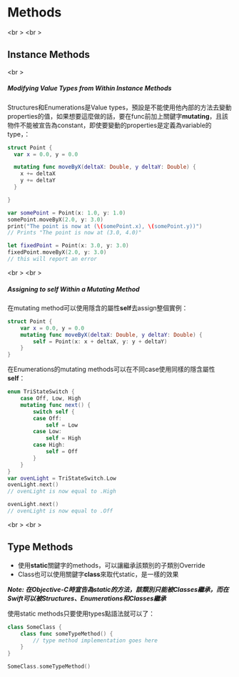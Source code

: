 # Methods
<br \>
<br \>

## Instance Methods
<br \>
##### Modifying Value Types from Within Instance Methods
Structures和Enumerations是Value types，預設是不能使用他內部的方法去變動properties的值，如果想要這麼做的話，要在func前加上關鍵字**mutating**，且該物件不能被宣告為constant，即使要變動的properties是定義為variable的type，：
```swift
struct Point {
  var x = 0.0, y = 0.0

  mutating func moveByX(deltaX: Double, y deltaY: Double) {
    x += deltaX
    y += deltaY
  }

}

var somePoint = Point(x: 1.0, y: 1.0)
somePoint.moveByX(2.0, y: 3.0)
print("The point is now at (\(somePoint.x), \(somePoint.y))")
// Prints "The point is now at (3.0, 4.0)"

let fixedPoint = Point(x: 3.0, y: 3.0)
fixedPoint.moveByX(2.0, y: 3.0)
// this will report an error
```
<br \>
<br \>
##### Assigning to self Within a Mutating Method
在mutating method可以使用隱含的屬性**self**去assign整個實例：
```swift
struct Point {
    var x = 0.0, y = 0.0
    mutating func moveByX(deltaX: Double, y deltaY: Double) {
        self = Point(x: x + deltaX, y: y + deltaY)
    }
}
```

在Enumerations的mutating methods可以在不同case使用同樣的隱含屬性**self**：
```swift
enum TriStateSwitch {
    case Off, Low, High
    mutating func next() {
        switch self {
        case Off:
            self = Low
        case Low:
            self = High
        case High:
            self = Off
        }
    }
}
var ovenLight = TriStateSwitch.Low
ovenLight.next()
// ovenLight is now equal to .High

ovenLight.next()
// ovenLight is now equal to .Off
```

<br \>
<br \>
## Type Methods
* 使用**static**關鍵字的methods，可以讓繼承該類別的子類別Override
* Class也可以使用關鍵字**class**來取代static，是一樣的效果

***Note: 在Objective-C時宣告為static的方法，該類別只能被Classes繼承，而在Swift可以被Structures、Enumerations和Classes繼承***

使用static methods只要使用types點語法就可以了：
```swift
class SomeClass {
    class func someTypeMethod() {
        // type method implementation goes here
    }
}

SomeClass.someTypeMethod()
```
